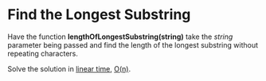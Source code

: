# Find the Longest Substring

Have the function **lengthOfLongestSubstring(string)** take the *string* parameter being passed and find the length of the longest substring without repeating characters.

Solve the solution in [linear time](https://medium.com/@ariel.salem1989/an-easy-to-use-guide-to-big-o-time-complexity-5dcf4be8a444), [O(n)](https://www.bigocheatsheet.com/).

